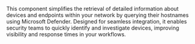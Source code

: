 This component simplifies the retrieval of detailed information about devices and endpoints within your network by querying their hostnames using Microsoft Defender. Designed for seamless integration, it enables security teams to quickly identify and investigate devices, improving visibility and response times in your workflows.